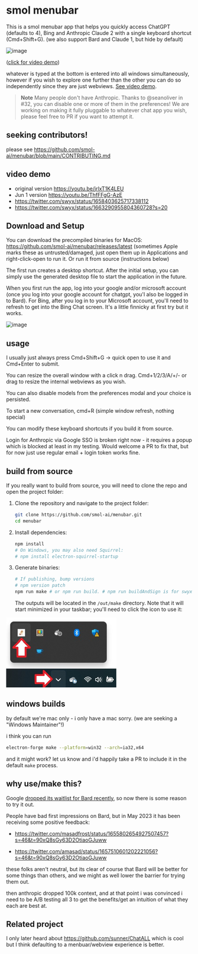# smol menubar

This is a smol menubar app that helps you quickly access ChatGPT (defaults to 4), Bing and Anthropic Claude 2 with a single keyboard shortcut (Cmd+Shift+G). (we also support Bard and Claude 1, but hide by default)

![image](https://github.com/smol-ai/menubar/assets/6764957/0cc8f90a-b7eb-447c-808a-6883654dcad4)

([click for video demo](https://twitter.com/swyx/status/1671431126030888963?s=20))

whatever is typed at the bottom is entered into all windows simultaneously, however if you wish to explore one further than the other you can do so independently since they are just webviews. [See video demo](https://youtu.be/ThfFFgG-AzE).

> **Note**
> Many people don't have Anthropic. Thanks to @seanoliver in #32, you can disable one or more of them in the preferences! We are working on making it fully pluggable to whatever chat app you wish, please feel free to PR if you want to attempt it.

## seeking contributors!

please see https://github.com/smol-ai/menubar/blob/main/CONTRIBUTING.md

## video demo

- original version https://youtu.be/jrlxT1K4LEU
- Jun 1 version https://youtu.be/ThfFFgG-AzE
- https://twitter.com/swyx/status/1658403625717338112
- https://twitter.com/swyx/status/1663290955804360728?s=20

## Download and Setup

You can download the precompiled binaries for MacOS: https://github.com/smol-ai/menubar/releases/latest (sometimes Apple marks these as untrusted/damaged, just open them up in Applications and right-click-open to run it. Or run it from source (instructions below)

The first run creates a desktop shortcut. After the initial setup, you can simply use the generated desktop file to start the application in the future.

When you first run the app, log into your google and/or microsoft account (once you log into your google account for chatgpt, you'l also be logged in to Bard). For Bing, after you log in to your Microsoft account, you'll need to refresh to get into the Bing Chat screen. It's a little finnicky at first try but it works.

![image](https://github.com/smol-ai/menubar/assets/6764957/dce5b127-e8c2-4be2-97d3-e2fa3042ef24)

## usage

I usually just always press Cmd+Shift+G -> quick open to use it and Cmd+Enter to submit.

You can resize the overall window with a click n drag. Cmd+1/2/3/A/+/- or drag to resize the internal webviews as you wish.

You can also disable models from the preferences modal and your choice is persisted.

To start a new conversation, cmd+R (simple window refresh, nothing special)

You can modify these keyboard shortcuts if you build it from source.

Login for Anthropic via Google SSO is broken right now - it requires a popup which is blocked at least in my testing. Would welcome a PR to fix that, but for now just use regular email + login token works fine.

## build from source

If you really want to build from source, you will need to clone the repo and open the project folder:

1. Clone the repository and navigate to the project folder:

   ```bash
   git clone https://github.com/smol-ai/menubar.git
   cd menubar
   ```

2. Install dependencies:

   ```bash
   npm install
   # On Windows, you may also need Squirrel:
   # npm install electron-squirrel-startup
   ```

4. Generate binaries:

   ```bash
   # If publishing, bump versions
   # npm version patch
   npm run make # or npm run build. # npm run buildAndSign is for swyx to publish the official codesigned and notarized releases
   ```

   The outputs will be located in the `/out/make` directory. Note that it will start minimized in your taskbar; you'll need to click the icon to use it:

![image](images/minimized.jpg)

## windows builds

by default we're mac only - i only have a mac sorry. (we are seeking a "Windows Maintainer"!)

i think you can run

```bash
electron-forge make --platform=win32 --arch=ia32,x64
```

and it might work? let us know and i'd happily take a PR to include it in the default `make` process.

## why use/make this?

Google [dropped its waitlist for Bard recently](https://www.theverge.com/2023/5/10/23718066/google-bard-ai-features-waitlist-dark-mode-visual-search-io), so now there is some reason to try it out.

People have bad first impressions on Bard, but in May 2023 it has been receiving some positive feedback:

- https://twitter.com/masadfrost/status/1655802654927507457?s=46&t=90xQ8sGy63D2OtiaoGJuww

- https://twitter.com/amasad/status/1657510601202221056?s=46&t=90xQ8sGy63D2OtiaoGJuww

these folks aren't neutral, but its clear of course that Bard will be better for some things than others, and we might as well lower the barrier for trying them out.

then anthropic dropped 100k context, and at that point i was convinced i need to be A/B testing all 3 to get the benefits/get an intuition of what they each are best at.

## Related project

I only later heard about https://github.com/sunner/ChatALL which is cool but I think defaulting to a menbuar/webview experience is better.


